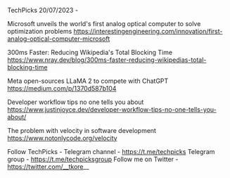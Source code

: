 TechPicks 20/07/2023 -

Microsoft unveils the world's first analog optical computer to solve optimization problems
https://interestingengineering.com/innovation/first-analog-optical-computer-microsoft

300ms Faster: Reducing Wikipedia's Total Blocking Time
https://www.nray.dev/blog/300ms-faster-reducing-wikipedias-total-blocking-time

Meta open-sources LLaMA 2 to compete with ChatGPT
https://medium.com/p/1370d587b104

Developer workflow tips no one tells you about
https://www.justinjoyce.dev/developer-workflow-tips-no-one-tells-you-about/

The problem with velocity in software development
https://www.notonlycode.org/velocity

Follow TechPicks -
Telegram channel - https://t.me/techpicks
Telegram group - https://t.me/techpicksgroup
Follow me on Twitter - https://twitter.com/__tkore__